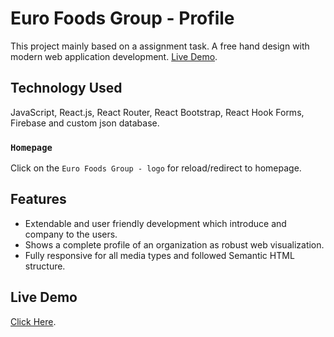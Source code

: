 # Euro Foods Group - Profile

This project mainly based on a assignment task. A free hand design with modern web application development. [Live Demo](https://euro-foods-profile.web.app/).

## Technology Used

JavaScript, React.js, React Router, React Bootstrap, React Hook Forms, Firebase and custom json database.

### `Homepage`

Click on the `Euro Foods Group - logo` for reload/redirect to homepage.

## Features

* Extendable and user friendly development which introduce and company to the users.
* Shows a complete profile of an organization as robust web visualization.
* Fully responsive for all media types and followed Semantic HTML structure.

## Live Demo
[Click Here](https://euro-foods-profile.web.app/).